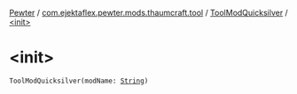 [Pewter](../../index.md) / [com.ejektaflex.pewter.mods.thaumcraft.tool](../index.md) / [ToolModQuicksilver](index.md) / [&lt;init&gt;](./-init-.md)

# &lt;init&gt;

`ToolModQuicksilver(modName: `[`String`](https://kotlinlang.org/api/latest/jvm/stdlib/kotlin/-string/index.html)`)`